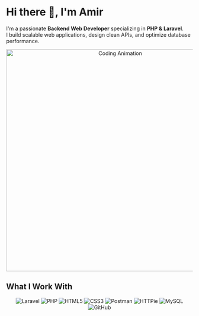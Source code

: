 # Hi there :wave:, I'm Amir

I'm a passionate **Backend Web Developer** specializing in **PHP & Laravel**.  
I build scalable web applications, design clean APIs, and optimize database performance.

<p align="center">
  <img src="https://media3.giphy.com/media/v1.Y2lkPTZjMDliOTUyc2R6ZHE2dng3NnBpdnE2bG1taHduYms2MXBreTJxZTFtaXc5bGw2ZSZlcD12MV9naWZzX3NlYXJjaCZjdD1n/bGgsc5mWoryfgKBx1u/giphy.gif" width="600" alt="Coding Animation" />
</p>

## What I Work With

<p align="center">
  <img src="https://img.shields.io/badge/Laravel-%23FF2D20?style=for-the-badge&logo=laravel&logoColor=white" alt="Laravel" />
  <img src="https://img.shields.io/badge/PHP-%23777BB4?style=for-the-badge&logo=php&logoColor=white" alt="PHP" />
  <img src="https://img.shields.io/badge/HTML5-%23E34F26?style=for-the-badge&logo=html5&logoColor=white" alt="HTML5" />
  <img src="https://img.shields.io/badge/CSS3-%231572B6?style=for-the-badge&logo=css3&logoColor=white" alt="CSS3" />
  <img src="https://img.shields.io/badge/Postman-%23FF6C37?style=for-the-badge&logo=postman&logoColor=white" alt="Postman" />
  <img src="https://img.shields.io/badge/HTTPie-%23000000?style=for-the-badge&logo=httpie&logoColor=white" alt="HTTPie" />
  <img src="https://img.shields.io/badge/MySQL-%2300f?style=for-the-badge&logo=mysql&logoColor=white" alt="MySQL" />
  <img src="https://img.shields.io/badge/GitHub-%23181717?style=for-the-badge&logo=github&logoColor=white" alt="GitHub" />
</p>
